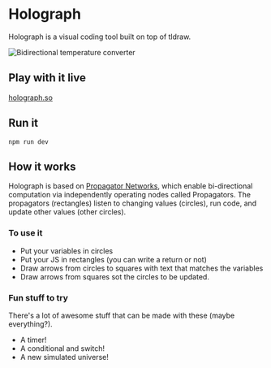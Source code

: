 # Holograph

Holograph is a visual coding tool built on top of tldraw.

![Bidirectional temperature converter](https://github.com/dennishansen/propagator-draw/blob/main/public/temp-converter.gif)

## Play with it live
[holograph.so](https://www.holograph.so)

## Run it
```
npm run dev
```

## How it works
Holograph is based on [Propagator Networks](https://dspace.mit.edu/handle/1721.1/54635), which enable bi-directional computation via independently operating nodes called Propagators. The propagators (rectangles) listen to changing values (circles), run code, and update other values (other circles).

### To use it
- Put your variables in circles
- Put your JS in rectangles (you can write a return or not)
- Draw arrows from circles to squares with text that matches the variables
- Draw arrows from squares sot the circles to be updated.

### Fun stuff to try
There's a lot of awesome stuff that can be made with these (maybe everything?).

- A timer!
- A conditional and switch!
- A new simulated universe!
